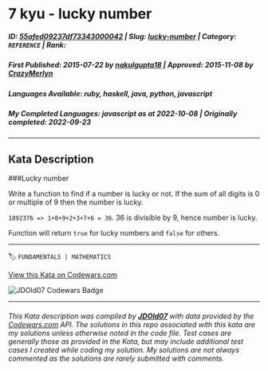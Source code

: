 # 7 kyu - lucky number

##### **ID**: [55afed09237df73343000042](https://www.codewars.com/kata/55afed09237df73343000042) | **Slug**: [lucky-number](https://www.codewars.com/kata/55afed09237df73343000042) | **Category**: `REFERENCE` | **Rank**: <span style="color:white">7 kyu</span>

##### **First Published**: 2015-07-22 ***by*** [nakulgupta18](https://www.codewars.com/users/nakulgupta18) | **Approved**: 2015-11-08 ***by*** [CrazyMerlyn](https://www.codewars.com/users/CrazyMerlyn)

##### **Languages Available**: ruby, haskell, java, python, javascript

##### **My Completed Languages**: javascript ***as at*** 2022-10-08 | **Originally completed**: 2022-09-23

---

## Kata Description


###Lucky number



Write a function to find if a number is lucky or not. If the sum of all digits is 0 or multiple of 9 then the number is lucky.



`1892376 => 1+8+9+2+3+7+6 = 36`. 36 is divisible by 9, hence number is lucky.





Function will return `true` for lucky numbers and `false` for others.



---


🏷 `FUNDAMENTALS | MATHEMATICS`


[View this Kata on Codewars.com](https://www.codewars.com/kata/55afed09237df73343000042)

![](https://www.codewars.com/users/jdold07/badges/large "JDOld07 Codewars Badge")

---

###### *This Kata description was compiled by [**JDOld07**](https://tpstech.dev) with data provided by the [Codewars.com](https://www.codewars.com) API.  The solutions in this repo associated with this kata are my solutions unless otherwise noted in the code file.  Test cases are generally those as provided in the Kata, but may include additional test cases I created while coding my solution.  My solutions are not always commented as the solutions are rarely submitted with comments.*
